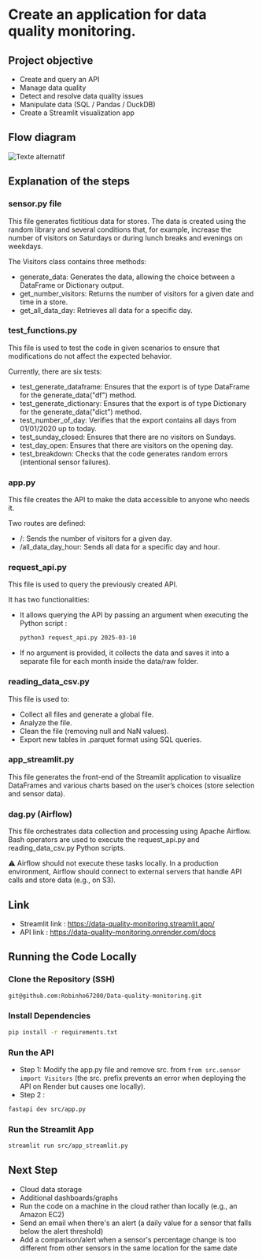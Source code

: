 # Create an application for data quality monitoring. 

## Project objective

- Create and query an API
- Manage data quality
- Detect and resolve data quality issues
- Manipulate data (SQL / Pandas / DuckDB)
- Create a Streamlit visualization app
  
## Flow diagram
![Texte alternatif](https://private-user-images.githubusercontent.com/128142367/421839534-9b72d43b-4470-49aa-922f-5d26604b248e.png?jwt=eyJhbGciOiJIUzI1NiIsInR5cCI6IkpXVCJ9.eyJpc3MiOiJnaXRodWIuY29tIiwiYXVkIjoicmF3LmdpdGh1YnVzZXJjb250ZW50LmNvbSIsImtleSI6ImtleTUiLCJleHAiOjE3NDE3NzcyMjQsIm5iZiI6MTc0MTc3NjkyNCwicGF0aCI6Ii8xMjgxNDIzNjcvNDIxODM5NTM0LTliNzJkNDNiLTQ0NzAtNDlhYS05MjJmLTVkMjY2MDRiMjQ4ZS5wbmc_WC1BbXotQWxnb3JpdGhtPUFXUzQtSE1BQy1TSEEyNTYmWC1BbXotQ3JlZGVudGlhbD1BS0lBVkNPRFlMU0E1M1BRSzRaQSUyRjIwMjUwMzEyJTJGdXMtZWFzdC0xJTJGczMlMkZhd3M0X3JlcXVlc3QmWC1BbXotRGF0ZT0yMDI1MDMxMlQxMDU1MjRaJlgtQW16LUV4cGlyZXM9MzAwJlgtQW16LVNpZ25hdHVyZT00MDY3ODRlMDQ3NjYzNjlhYTEyYmE3MDA5NzhjMzhlNDViMmMxYzY0OTNkMzQ3MGJkZTJkMzgxYjIwYWI0MDM1JlgtQW16LVNpZ25lZEhlYWRlcnM9aG9zdCJ9.4CrHjF__WaqqQf9wCD7tBiJARmckDw_CCnRyZ-2hs7A)

## Explanation of the steps

### sensor.py file

This file generates fictitious data for stores.
The data is created using the random library and several conditions that, for example, increase the number of visitors on Saturdays or during lunch breaks and evenings on weekdays.

The Visitors class contains three methods:
  - generate_data: Generates the data, allowing the choice between a DataFrame or Dictionary output.
  - get_number_visitors: Returns the number of visitors for a given date and time in a store.
  - get_all_data_day: Retrieves all data for a specific day.

### test_functions.py

This file is used to test the code in given scenarios to ensure that modifications do not affect the expected behavior.

Currently, there are six tests:

  - test_generate_dataframe: Ensures that the export is of type DataFrame for the generate_data("df") method.
  - test_generate_dictionary: Ensures that the export is of type Dictionary for the generate_data("dict") method.
  - test_number_of_day: Verifies that the export contains all days from 01/01/2020 up to today.
  - test_sunday_closed: Ensures that there are no visitors on Sundays.
  - test_day_open: Ensures that there are visitors on the opening day.
  - test_breakdown: Checks that the code generates random errors (intentional sensor failures).

### app.py

This file creates the API to make the data accessible to anyone who needs it.

Two routes are defined:

  - /: Sends the number of visitors for a given day.
  - /all_data_day_hour: Sends all data for a specific day and hour.

### request_api.py

This file is used to query the previously created API.

It has two functionalities:
  - It allows querying the API by passing an argument when executing the Python script :
    ```bash
    python3 request_api.py 2025-03-10
    ```
  - If no argument is provided, it collects the data and saves it into a separate file for each month inside the data/raw folder.

### reading_data_csv.py

This file is used to:
  - Collect all files and generate a global file.
  - Analyze the file.
  - Clean the file (removing null and NaN values).
  - Export new tables in .parquet format using SQL queries.

### app_streamlit.py

This file generates the front-end of the Streamlit application to visualize DataFrames and various charts based on the user’s choices (store selection and sensor data).

### dag.py (Airflow)

This file orchestrates data collection and processing using Apache Airflow.
Bash operators are used to execute the request_api.py and reading_data_csv.py Python scripts.

⚠️ Airflow should not execute these tasks locally. In a production environment, Airflow should connect to external servers that handle API calls and store data (e.g., on S3).

## Link
  - Streamlit link : https://data-quality-monitoring.streamlit.app/
  - API link : https://data-quality-monitoring.onrender.com/docs

## Running the Code Locally

### Clone the Repository (SSH)
```bash
git@github.com:Robinho67200/Data-quality-monitoring.git
```

### Install Dependencies
```bash
pip install -r requirements.txt
```

### Run the API
  - Step 1: Modify the app.py file and remove src. from `from src.sensor import Visitors` (the src. prefix prevents an error when deploying the API on Render but causes one locally).
  - Step 2 :
```bash
fastapi dev src/app.py
```

### Run the Streamlit App
```bash
streamlit run src/app_streamlit.py
```


## Next Step
  - Cloud data storage
  - Additional dashboards/graphs
  - Run the code on a machine in the cloud rather than locally (e.g., an Amazon EC2)
  - Send an email when there's an alert (a daily value for a sensor that falls below the alert threshold)
  - Add a comparison/alert when a sensor's percentage change is too different from other sensors in the same location for the same date

